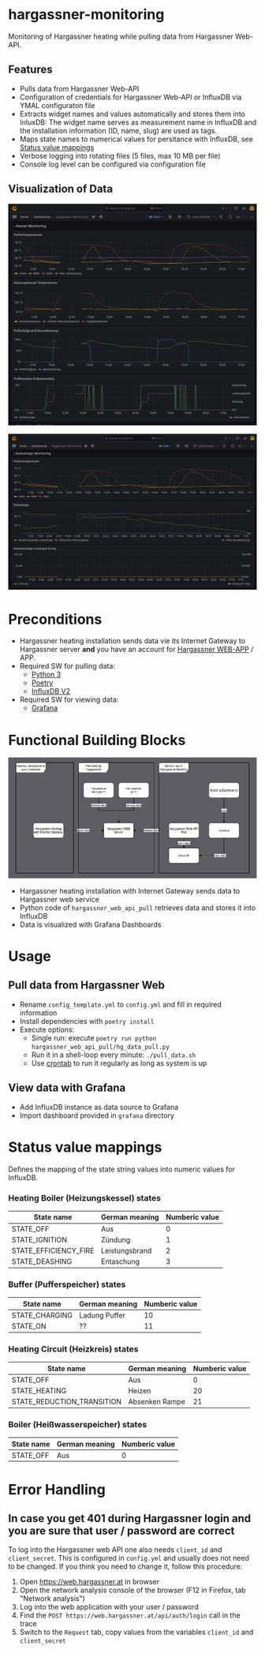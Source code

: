 # hargassner-monitoring
Monitoring of Hargassner heating while pulling data from Hargassner Web-API.

## Features
* Pulls data from Hargassner Web-API
* Configuration of credentials for Hargassner Web-API or InfluxDB via YMAL configuraton file
* Extracts widget names and values automatically and stores them into InluxDB: The 
widget name serves as measurement name in InfluxDB and the installation information (ID, name, slug)
are used as tags.
* Maps state names to numerical values for persitance with InfluxDB, see [Status value mappings](#status-value-mappings)
* Verbose logging into rotating files (5 files, max 10 MB per file)
* Console log level can be configured via configuration file

## Visualization of Data

![Heating Monitoring](./imgs/monitoring_1.png)

![Solar Plant Monitoring](./imgs/monitoring_2.png)


# Preconditions

* Hargassner heating installation sends data vie its Internet Gateway to Hargassner
server __and__ you have an account for [Hargassner WEB-APP](https://web.hargassner.at) / APP.
* Required SW for pulling data:
  * [Python 3](https://www.python.org/)
  * [Poetry](https://python-poetry.org/)
  * [InfluxDB V2](https://www.influxdata.com/)
* Required SW for viewing data:
  * [Grafana](https://grafana.com/)


# Functional Building Blocks

![Functional Building Blocks](./imgs/fbb.drawio.png)

* Hargassner heating installation with Internet Gateway sends data to Hargassner web service
* Python code  of `hargassner_web_api_pull` retrieves data and stores it into InfluxDB
* Data is visualized with Grafana Dashboards

# Usage

## Pull data from Hargassner Web

* Rename `config_template.yml` to `config.yml` and fill in required information
* Install dependencies with `poetry install`
* Execute options:
  * Single run: execute `poetry run python hargassner_web_api_pull/hg_data_pull.py`
  * Run it in a shell-loop every minute: `./pull_data.sh`
  * Use [crontab](https://linuxize.com/post/scheduling-cron-jobs-with-crontab/) to run it regularly as long as system is up

## View data with Grafana

* Add InfluxDB instance as data source to Grafana
* Import dashboard provided in `grafana` directory


# Status value mappings

Defines the mapping of the state string values into numeric values for InfluxDB.

### Heating Boiler (Heizungskessel) states

| State name | German meaning | Numberic value |
| --- | --- | --- |
| STATE_OFF | Aus | 0 |
| STATE_IGNITION | Zündung | 1 |
| STATE_EFFICIENCY_FIRE | Leistungsbrand | 2 |
| STATE_DEASHING | Entaschung | 3 |

### Buffer (Pufferspeicher) states

| State name | German meaning | Numberic value |
| --- | --- | --- |
| STATE_CHARGING | Ladung Puffer | 10 |
| STATE_ON | ?? | 11 |

### Heating Circuit (Heizkreis) states

| State name | German meaning | Numberic value |
| --- | --- | --- |
| STATE_OFF | Aus | 0 |
| STATE_HEATING | Heizen | 20 |
| STATE_REDUCTION_TRANSITION | Absenken Rampe | 21 |



### Boiler (Heißwasserspeicher) states

| State name | German meaning | Numberic value |
| --- | --- | --- |
| STATE_OFF | Aus | 0 |

# Error Handling

## In case you get 401 during Hargassner login and you are sure that user / password are correct

To log into the Hargassner web API one also needs `client_id` and `client_secret`. This is configured
in `config.yml` and usually does not need to be changed. If you think you need to change it, follow
this procedure:

1. Open https://web.hargassner.at in browser
2. Open the network analysis console of the browser (F12 in Firefox, tab "Network analysis")
3. Log into the web application with your user / password
4. Find the `POST https://web.hargassner.at/api/auth/login` call in the trace
5. Switch to the `Request` tab, copy values from the variables `client_id` and `client_secret`

